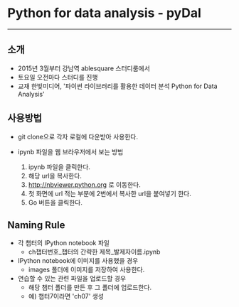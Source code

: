 # Python for data analysis  - pyDal

---

## 소개

* 2015년 3월부터 강남역 ablesquare 스터디룸에서
* 토요일 오전마다 스터디를 진행
* 교재 한빛미디어, '파이썬 라이브러리를 활용한 데이터 분석 Python for Data Analysis'

## 사용방법

* git clone으로 각자 로컬에 다운받아 사용한다.

* ipynb 파일을 웹 브라우저에서 보는 방법
    1. ipynb 파일을 클릭한다.
    2. 해당 url을 복사한다.
    3. http://nbviewer.python.org 로 이동한다.
    4. 첫 화면에 url 적는 부분에 2번에서 복사한 url을 붙여넣기 한다.
    5. Go 버튼을 클릭한다.

## Naming Rule

* 각 챕터의 IPython notebook 파일
    * ch챕터번호_챕터의 간략한 제목_발제자이름.ipynb
* IPython notebook에 이미지를 사용했을 경우
    * images 폴더에 이미지를 저장하여 사용한다.
* 연습할 수 있는 관련 파일을 업로드할 경우
    * 해당 챕터 폴더를 만든 후 그 폴더에 업로드한다.
    * 예) 챕터7이라면 'ch07' 생성